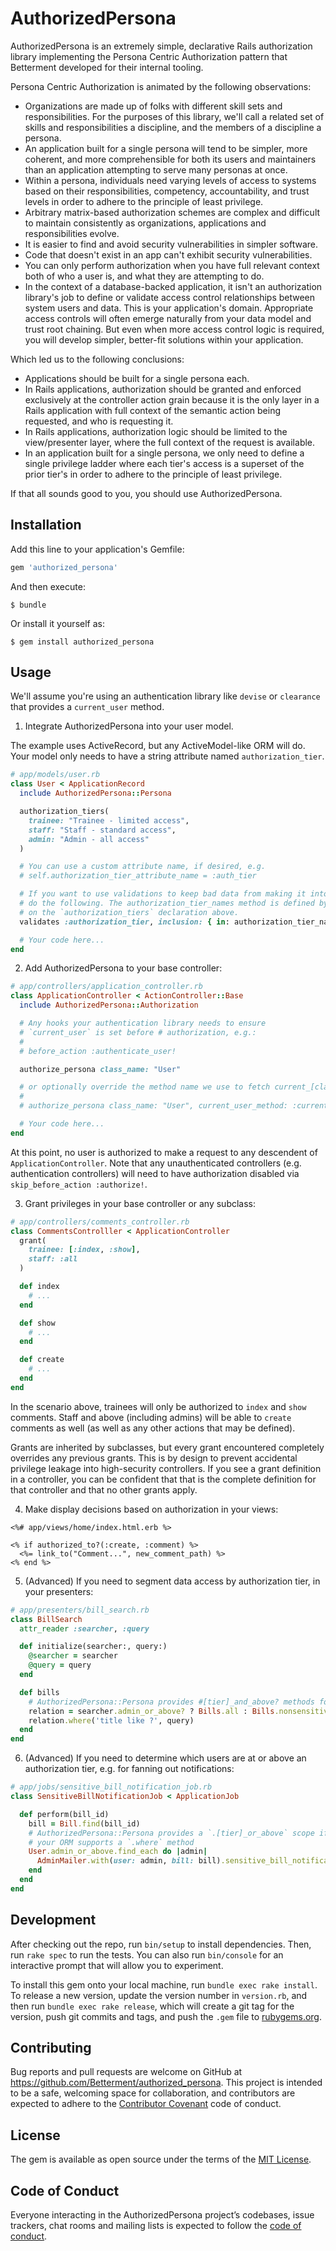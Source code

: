 # AuthorizedPersona

AuthorizedPersona is an extremely simple, declarative Rails
authorization library implementing the Persona Centric Authorization
pattern that Betterment developed for their internal tooling.

Persona Centric Authorization is animated by the following observations:

* Organizations are made up of folks with different skill sets and
  responsibilities. For the purposes of this library, we'll call a
related set of skills and responsibilities a discipline, and the members
of a discipline a persona.
* An application built for a single persona will tend to be simpler,
  more coherent, and more comprehensible for both its users and
maintainers than an application attempting to serve many personas at
once.
* Within a persona, individuals need varying levels of access to
  systems based on their responsibilities, competency, accountability,
and trust levels in order to adhere to the principle of least privilege.
* Arbitrary matrix-based authorization schemes are complex and difficult
  to maintain consistently as organizations, applications and
responsibilities evolve.
* It is easier to find and avoid security vulnerabilities in simpler
  software.
* Code that doesn't exist in an app can't exhibit security
  vulnerabilities.
* You can only perform authorization when you have full relevant context
  both of who a user is, and what they are attempting to do.
* In the context of a database-backed application, it isn't an
  authorization library's job to define or validate access control
relationships between system users and data. This is your application's
domain.  Appropriate access controls will often emerge naturally from
your data model and trust root chaining. But even when more access
control logic is required, you will develop simpler, better-fit
solutions within your application.

Which led us to the following conclusions:

* Applications should be built for a single persona each.
* In Rails applications, authorization should be granted and enforced
  exclusively at the controller action grain because it is the only
layer in a Rails application with full context of the semantic action
being requested, and who is requesting it.
* In Rails applications, authorization logic should be limited to the
  view/presenter layer, where the full context of the request is
available.
* In an application built for a single persona, we only need to define a
  single privilege ladder where each tier's access is a superset of
the prior tier's in order to adhere to the principle of least privilege.

If that all sounds good to you, you should use AuthorizedPersona.

## Installation

Add this line to your application's Gemfile:

```ruby
gem 'authorized_persona'
```

And then execute:

    $ bundle

Or install it yourself as:

    $ gem install authorized_persona

## Usage

We'll assume you're using an authentication library like `devise` or
`clearance` that provides a `current_user` method.

1.  Integrate AuthorizedPersona into your user model.

The example uses ActiveRecord, but any ActiveModel-like ORM will do.
Your model only needs to have a string attribute named
`authorization_tier`.

```ruby
# app/models/user.rb
class User < ApplicationRecord
  include AuthorizedPersona::Persona

  authorization_tiers(
    trainee: "Trainee - limited access",
    staff: "Staff - standard access",
    admin: "Admin - all access"
  )

  # You can use a custom attribute name, if desired, e.g.
  # self.authorization_tier_attribute_name = :auth_tier

  # If you want to use validations to keep bad data from making it into your table
  # do the following. The authorization_tier_names method is defined by AuthorizedPersona based
  # on the `authorization_tiers` declaration above.
  validates :authorization_tier, inclusion: { in: authorization_tier_names }

  # Your code here...
end
```

2. Add AuthorizedPersona to your base controller:

```ruby
# app/controllers/application_controller.rb
class ApplicationController < ActionController::Base
  include AuthorizedPersona::Authorization

  # Any hooks your authentication library needs to ensure
  # `current_user` is set before # authorization, e.g.:
  #
  # before_action :authenticate_user!

  authorize_persona class_name: "User"

  # or optionally override the method name we use to fetch current_[class_name] e.g.:
  #
  # authorize_persona class_name: "User", current_user_method: :current_fancy_user

  # Your code here...
end
```

At this point, no user is authorized to make a request to any descendent
of `ApplicationController`. Note that any unauthenticated controllers (e.g. authentication
controllers) will need to have authorization disabled via `skip_before_action :authorize!`.

3. Grant privileges in your base controller or any subclass:

```ruby
# app/controllers/comments_controller.rb
class CommentsControlller < ApplicationController
  grant(
    trainee: [:index, :show],
    staff: :all
  )

  def index
    # ...
  end

  def show
    # ...
  end

  def create
    # ...
  end
end
```

In the scenario above, trainees will only be authorized to `index` and
`show` comments. Staff and above (including admins) will be able to
`create` comments as well (as well as any other actions that may be
defined).

Grants are inherited by subclasses, but every grant encountered
completely overrides any previous grants. This is by design to prevent
accidental privilege leakage into high-security controllers. If you see
a grant definition in a controller, you can be confident that that is
the complete definition for that controller and that no other grants
apply.

4. Make display decisions based on authorization in your views:

```erb
<%# app/views/home/index.html.erb %>

<% if authorized_to?(:create, :comment) %>
  <%= link_to("Comment...", new_comment_path) %>
<% end %>
```

5. (Advanced) If you need to segment data access by authorization tier, in your
   presenters:

```ruby
# app/presenters/bill_search.rb
class BillSearch
  attr_reader :searcher, :query

  def initialize(searcher:, query:)
    @searcher = searcher
    @query = query
  end

  def bills
    # AuthorizedPersona::Persona provides #[tier]_and_above? methods for all defined tiers
    relation = searcher.admin_or_above? ? Bills.all : Bills.nonsensitive
    relation.where('title like ?', query)
  end
end
```

6. (Advanced) If you need to determine which users are at or above an
   authorization tier, e.g. for fanning out notifications:

```ruby
# app/jobs/sensitive_bill_notification_job.rb
class SensitiveBillNotificationJob < ApplicationJob

  def perform(bill_id)
    bill = Bill.find(bill_id)
    # AuthorizedPersona::Persona provides a `.[tier]_or_above` scope if
    # your ORM supports a `.where` method
    User.admin_or_above.find_each do |admin|
      AdminMailer.with(user: admin, bill: bill).sensitive_bill_notification.deliver_later
    end
  end
end
```

## Development

After checking out the repo, run `bin/setup` to install dependencies. Then, run `rake spec` to run the tests. You can also run `bin/console` for an interactive prompt that will allow you to experiment.

To install this gem onto your local machine, run `bundle exec rake install`. To release a new version, update the version number in `version.rb`, and then run `bundle exec rake release`, which will create a git tag for the version, push git commits and tags, and push the `.gem` file to [rubygems.org](https://rubygems.org).

## Contributing

Bug reports and pull requests are welcome on GitHub at https://github.com/Betterment/authorized_persona. This project is intended to be a safe, welcoming space for collaboration, and contributors are expected to adhere to the [Contributor Covenant](http://contributor-covenant.org) code of conduct.

## License

The gem is available as open source under the terms of the [MIT License](https://opensource.org/licenses/MIT).

## Code of Conduct

Everyone interacting in the AuthorizedPersona project’s codebases, issue trackers, chat rooms and mailing lists is expected to follow the [code of conduct](https://github.com/Betterment/authorized_persona/blob/master/CODE_OF_CONDUCT.md).
